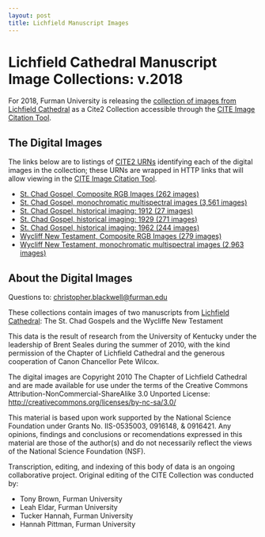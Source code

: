 ```yaml
---
layout: post
title: Lichfield Manuscript Images
---
```


# Lichfield Cathedral Manuscript Image Collections: v.2018  

For 2018, Furman University is releasing the [collection of images from Lichfield Cathedral](2016-05-12-chad.markdown) as a Cite2 Collection accessible through the [CITE Image Citation Tool](http://www.homermultitext.org/ict2/?urn=urn:cite2:fufolio:wycliff_rgb.2018:W001r).

## The Digital Images

The links below are to listings of [CITE2 URNs]() identifying each of the digital images in the collection; these URNs are wrapped in HTTP links that will allow viewing in the [CITE Image Citation Tool](http://www.homermultitext.org/ict2/?urn=urn:cite2:fufolio:wycliff_rgb.2018:W001r).

- [St. Chad Gospel, Composite RGB Images (262 images)](chad1912.markdown)
- [St. Chad Gospel, monochromatic multispectral images (3,561 images)]()
- [St. Chad Gospel, historical imaging: 1912 (27 images)]()
- [St. Chad Gospel, historical imaging: 1929 (271 images)]()
- [St. Chad Gospel, historical imaging: 1962 (244 images)]()
- [Wycliff New Testament, Composite RGB Images (279 images)](/WycliffRGB.markdown)
- [Wycliff New Testament, monochromatic multispectral images (2,963 images)](/wycliffMulti.markdown)


## About the Digital Images

Questions to: christopher.blackwell@furman.edu

These collections contain images of two manuscripts from [Lichfield Cathedral](www.lichfield-cathedral.org): The St. Chad Gospels and the Wycliffe New Testament

This data is the result of research from the University of Kentucky under the leadership of Brent Seales during the summer of 2010, with the kind permission of the Chapter of Lichfield Cathedral and the generous cooperation of Canon Chancellor Pete Wilcox.

The digital images are Copyright 2010 The Chapter of Lichfield Cathedral and are made available for use under the terms of the Creative Commons Attribution-NonCommercial-ShareAlike 3.0 Unported License: http://creativecommons.org/licenses/by-nc-sa/3.0/

This material is based upon work supported by the National Science Foundation under Grants No. IIS-0535003, 0916148, & 0916421. Any opinions, findings and conclusions or recomendations expressed in this material are those of the author(s) and do not necessarily reflect the views of the National Science Foundation (NSF).

Transcription, editing, and indexing of this body of data is
an ongoing collaborative project. Original editing of the CITE Collection was conducted by:

- Tony Brown, Furman University
- Leah Eldar, Furman University
- Tucker Hannah, Furman University
- Hannah Pittman, Furman University